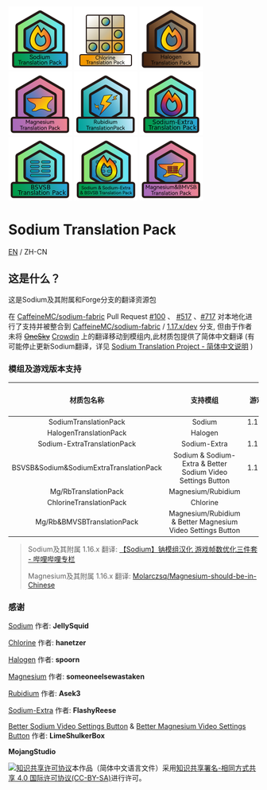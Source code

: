 ![](/icons/PackIcon/bitmap-png/SodiumPack.png) ![](/icons/PackIcon/bitmap-png/ChlorinePack.png) ![](/icons/PackIcon/bitmap-png/HalogenPack.png) ![](/icons/PackIcon/bitmap-png/MagnesiumPack.png) ![](/icons/PackIcon/bitmap-png/RubidiumPack.png) ![](/icons/PackIcon/bitmap-png/Sodium-ExtraPack.png) ![](/icons/PackIcon/bitmap-png/BSVSBPack.png) ![](/icons/PackIcon/bitmap-png/SodiumAllPack.png) ![](/icons/PackIcon/bitmap-png/Magnesium&BMVSBPack.png)

# Sodium Translation Pack

[EN](README-EN.md) / ZH-CN



## 这是什么？

这是Sodium及其附属和Forge分支的翻译资源包

在 [CaffeineMC/sodium-fabric](https://github.com/CaffeineMC/sodium-fabric) Pull Request [#100](https://github.com/CaffeineMC/sodium-fabric/pull/100) 、 [#517](https://github.com/CaffeineMC/sodium-fabric/pull/517) 、[#717](https://github.com/CaffeineMC/sodium-fabric/pull/717) 
对本地化进行了支持并被整合到 [CaffeineMC/sodium-fabric](https://github.com/CaffeineMC/sodium-fabric) / [1.17.x/dev](https://github.com/CaffeineMC/sodium-fabric/tree/1.17.x/dev) 分支,
但由于作者未将 ~~[OneSky](https://jellysquid.oneskyapp.com/collaboration/project?id=366422)~~ [Crowdin](https://crowdin.com/translate/sodium-fabric) 上的翻译移动到模组内,此材质包提供了简体中文翻译
(有可能停止更新Sodium翻译，详见 [Sodium Translation Project - 简体中文说明](https://gist.github.com/TexBlock/1f5628574b1d6cd7df7243c8bcc552c6) )
### 模组及游戏版本支持
|                  材质包名称                  |                            支持模组                             |   游戏版本支持   | 模组加载器 |
|:---------------------------------------:|:-----------------------------------------------------------:| :----------------: | :----------: |
|          SodiumTranslationPack          |                           Sodium                            |  1.17.x&1.18.x  |   Fabric   |
|         HalogenTranslationPack          |                           Halogen                           |      1.16.x      |   Forge   |
|       Sodium-ExtraTranslationPack       |                        Sodium-Extra                         |  1.17.x&1.18.x  |   Fabric   |
| BSVSB&Sodium&SodiumExtraTranslationPack | Sodium & Sodium-Extra & Better Sodium Video Settings Button |  1.17.x&1.18.x  |   Fabric   |
|          Mg/RbTranslationPack           |                          Magnesium/Rubidium                          | 1.18.x |   Forge   |
|         ChlorineTranslationPack         |                          Chlorine                           |      1.16.x      |   Forge   |
|       Mg/Rb&BMVSBTranslationPack        | Magnesium/Rubidium & Better Magnesium Video Settings Button | 1.18.x |   Forge   |

> Sodium及其附属 1.16.x 翻译: [【Sodium】钠模组汉化 游戏帧数优化三件套 - 哔哩哔哩专栏](https://www.bilibili.com/read/cv6832123/)
>
> Magnesium及其附属 1.16.x 翻译: [Molarczsq/Magnesium-should-be-in-Chinese](https://github.com/Molarczsq/Magnesium-should-be-in-Chinese/releases)

### 感谢

[Sodium](https://github.com/jellysquid3/sodium-fabric) 作者: **JellySquid**

[Chlorine](https://github.com/HalogenMods/Chlorine) 作者: **hanetzer**

[Halogen](https://github.com/spoorn/sodium-forge) 作者: **spoorn**

[Magnesium](https://github.com/Someone-Else-Was-Taken/Magnesium) 作者: **someoneelsewastaken**

[Rubidium](https://github.com/Asek3/Rubidium) 作者: **Asek3**

[Sodium-Extra](https://github.com/FlashyReese/sodium-extra-fabric) 作者: **FlashyReese**

[Better Sodium Video Settings Button](https://github.com/LimeShulkerBox/better-sodium-video-settings) & [Better Magnesium Video Settings Button](https://github.com/LimeShulkerBox/better-magnesium-video-settings-button) 作者: **LimeShulkerBox**

**MojangStudio**

<a rel="license" href="http://creativecommons.org/licenses/by-sa/4.0/"><img alt="知识共享许可协议" style="border-width:0" src="https://i.creativecommons.org/l/by-sa/4.0/88x31.png" /></a>本作品（简体中文语言文件）采用<a rel="license" href="http://creativecommons.org/licenses/by-sa/4.0/">知识共享署名-相同方式共享 4.0 国际许可协议(CC-BY-SA)</a>进行许可。

